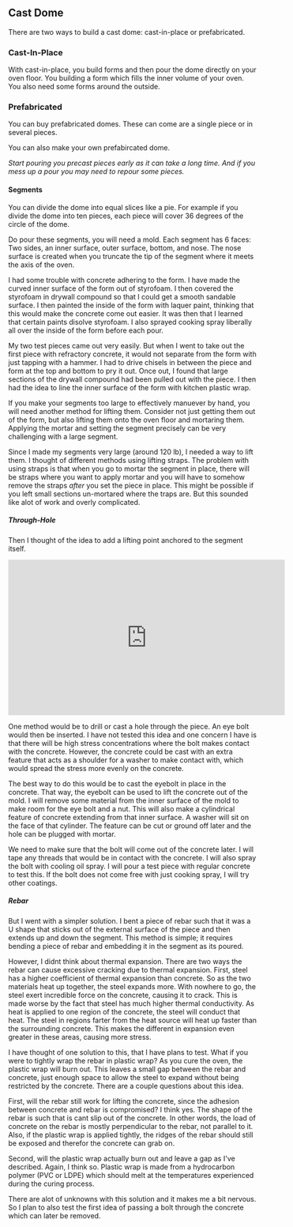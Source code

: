 
## Cast Dome

There are two ways to build a cast dome: cast-in-place or prefabricated.

### Cast-In-Place

With cast-in-place, you build forms and then pour the dome directly on your oven floor.
You building a form which fills the inner volume of your oven.
You also need some forms around the outside.

### Prefabricated

You can buy prefabricated domes.
These can come are a single piece or in several pieces.

You can also make your own prefabircated dome.

*Start pouring you precast pieces early as it can take a long time. And if you mess up a pour
you may need to repour some pieces.*

#### Segments

You can divide the dome into equal slices like a pie.
For example if you divide the dome into ten pieces, each piece will cover 36 degrees of the circle of the dome.

Do pour these segments, you will need a mold. Each segment has 6 faces: Two sides, an inner surface, outer surface, bottom, and nose.
The nose surface is created when you truncate the tip of the segment where it meets the axis of the oven.

I had some trouble with concrete adhering to the form.
I have made the curved inner surface of the form out of styrofoam.
I then covered the styrofoam in drywall compound so that I could get a smooth sandable surface.
I then painted the inside of the form with laquer paint, thinking that this would make the concrete come out easier.
It was then that I learned that certain paints disolve styrofoam.
I also sprayed cooking spray liberally all over the inside of the form before each pour.

My two test pieces came out very easily.
But when I went to take out the first piece with refractory concrete, it would not separate from the form with just tapping with a hammer.
I had to drive chisels in between the piece and form at the top and bottom to pry it out.
Once out, I found that large sections of the drywall compound had been pulled out with the piece.
I then had the idea to line the inner surface of the form with kitchen plastic wrap.

If you make your segments too large to effectively manuever by hand, you will need another method for lifting them.
Consider not just getting them out of the form, but also lifting them onto the oven floor and mortaring them.
Applying the mortar and setting the segment precisely can be very challenging with a large segment.

Since I made my segments very large (around 120 lb), I needed a way to lift them.
I thought of different methods using lifting straps.
The problem with using straps is that when you go to mortar the segment in place, there will be straps where you want to apply mortar
and you will have to somehow remove the straps *after* you set the piece in place.
This might be possible if you left small sections un-mortared where the traps are.
But this sounded like alot of work and overly complicated.

##### Through-Hole

Then I thought of the idea to add a lifting point anchored to the segment itself.

<iframe width="560" height="315" src="https://www.youtube.com/embed/ZYDq6NttnhM" frameborder="0" allow="accelerometer; autoplay; encrypted-media; gyroscope; picture-in-picture" allowfullscreen></iframe>

One method would be to drill or cast a hole through the piece.
An eye bolt would then be inserted.
I have not tested this idea and one concern I have is that there will be high
stress concentrations where the bolt makes contact with the concrete.
However, the concrete could be cast with an extra feature that acts as a shoulder for a washer to make contact with, which
would spread the stress more evenly on the concrete.

The best way to do this would be to cast the eyebolt in place in the concrete.
That way, the eyebolt can be used to lift the concrete out of the mold.
I will remove some material from the inner surface of the mold to make room for the eye bolt and a nut.
This will also make a cylindrical feature of concrete extending from that inner surface.
A washer will sit on the face of that cylinder.
The feature can be cut or ground off later and the hole can be plugged with mortar.

We need to make sure that the bolt will come out of the concrete later.
I will tape any threads that would be in contact with the concrete.
I will also spray the bolt with cooling oil spray.
I will pour a test piece with regular concrete to test this.
If the bolt does not come free with just cooking spray, I will try other coatings.

##### Rebar

But I went with a simpler solution.
I bent a piece of rebar such that it was a U shape that sticks out of the external surface of 
the piece and then extends up and down the segment.
This method is simple; it requires bending a piece of rebar and embedding it in the segment as its poured.

However, I didnt think about thermal expansion.
There are two ways the rebar can cause excessive cracking due to thermal expansion.
First, steel has a higher coefficient of thermal expansion than concrete.
So as the two materials heat up together, the steel expands more.
With nowhere to go, the steel exert incredible force on the concrete, causing it to crack.
This is made worse by the fact that steel has much higher thermal conductivity.
As heat is applied to one region of the concrete, the steel will conduct that heat.
The steel in regions farter from the heat source will heat up faster than the surrounding concrete.
This makes the different in expansion even greater in these areas, causing more stress.

I have thought of one solution to this, that I have plans to test.
What if you were to tightly wrap the rebar in plastic wrap?
As you cure the oven, the plastic wrap will burn out.
This leaves a small gap between the rebar and concrete, just enough space to allow
the steel to expand without being restricted by the concrete.
There are a couple questions about this idea.

First, will the rebar still work for lifting the concrete, since the adhesion between concrete and rebar is 
compromised?
I think yes.
The shape of the rebar is such that is cant slip out of the concrete.
In other words, the load of concrete on the rebar is mostly perpendicular to the rebar, not parallel to it.
Also, if the plastic wrap is applied tightly, the ridges of the rebar should still be exposed and therefor the concrete can grab on.

Second, will the plastic wrap actually burn out and leave a gap as I've described.
Again, I think so.
Plastic wrap is made from a hydrocarbon polymer (PVC or LDPE) which should melt
at the temperatures experienced during the curing process.

There are alot of unknowns with this solution and it makes me a bit nervous.
So I plan to also test the first idea of passing a bolt through the concrete which can later be removed.



